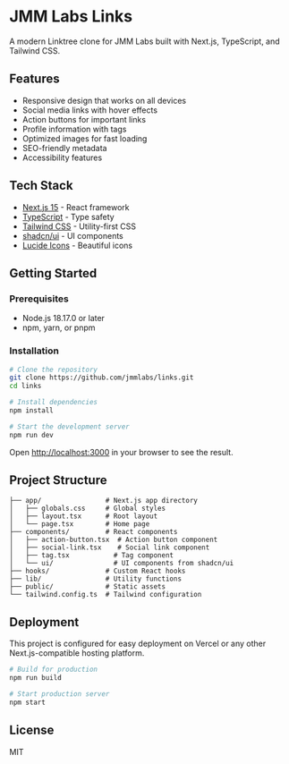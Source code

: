 # JMM Labs Links

A modern Linktree clone for JMM Labs built with Next.js, TypeScript, and Tailwind CSS.

## Features

- Responsive design that works on all devices
- Social media links with hover effects
- Action buttons for important links
- Profile information with tags
- Optimized images for fast loading
- SEO-friendly metadata
- Accessibility features

## Tech Stack

- [Next.js 15](https://nextjs.org/) - React framework
- [TypeScript](https://www.typescriptlang.org/) - Type safety
- [Tailwind CSS](https://tailwindcss.com/) - Utility-first CSS
- [shadcn/ui](https://ui.shadcn.com/) - UI components
- [Lucide Icons](https://lucide.dev/) - Beautiful icons

## Getting Started

### Prerequisites

- Node.js 18.17.0 or later
- npm, yarn, or pnpm

### Installation

```bash
# Clone the repository
git clone https://github.com/jmmlabs/links.git
cd links

# Install dependencies
npm install

# Start the development server
npm run dev
```

Open [http://localhost:3000](http://localhost:3000) in your browser to see the result.

## Project Structure

```
├── app/                # Next.js app directory
│   ├── globals.css     # Global styles
│   ├── layout.tsx      # Root layout
│   └── page.tsx        # Home page
├── components/         # React components
│   ├── action-button.tsx  # Action button component
│   ├── social-link.tsx    # Social link component
│   ├── tag.tsx           # Tag component
│   └── ui/               # UI components from shadcn/ui
├── hooks/              # Custom React hooks
├── lib/                # Utility functions
├── public/             # Static assets
└── tailwind.config.ts  # Tailwind configuration
```

## Deployment

This project is configured for easy deployment on Vercel or any other Next.js-compatible hosting platform.

```bash
# Build for production
npm run build

# Start production server
npm start
```

## License

MIT
